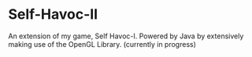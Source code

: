 # Self-Havoc-II
An extension of my game, Self Havoc-I. Powered by Java by extensively making use of the OpenGL Library.
(currently in progress)

